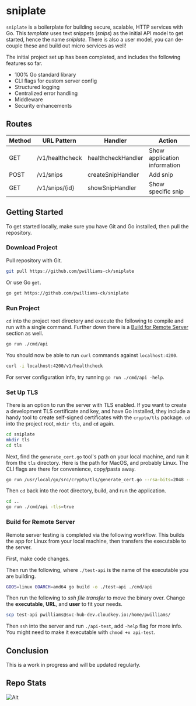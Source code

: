 # sniplate

`sniplate` is a boilerplate for building secure, scalable, HTTP services with
Go. This _template_ uses text snippets (_snips_) as the initial API model to get
started, hence the name _sniplate_. There is also a user model, you can
de-couple these and build out micro services as well!

The initial project set up has been completed, and includes the following
features so far.

- 100% Go standard library
- CLI flags for custom server config
- Structured logging
- Centralized error handling
- Middleware
- Security enhancements

## Routes

| Method | URL Pattern     | Handler            | Action                       |
| ------ | --------------- | ------------------ | ---------------------------- |
| GET    | /v1/healthcheck | healthcheckHandler | Show application information |
| POST   | /v1/snips       | createSnipHandler  | Add snip                     |
| GET    | /v1/snips/{id}  | showSnipHandler    | Show specific snip           |

## Getting Started

To get started locally, make sure you have Git and Go installed, then pull the
repository.

### Download Project

Pull repository with Git.

```bash
git pull https://github.com/pwilliams-ck/sniplate
```

Or use Go `get`.

```bash
go get https://github.com/pwilliams-ck/sniplate
```

### Run Project

`cd` into the project root directory and execute the following to compile and
run with a single command. Further down there is a
[Build for Remote Server](#build-for-remote-server) section as well.

```bash
go run ./cmd/api
```

You should now be able to run `curl` commands against `localhost:4200`.

```bash
curl -i localhost:4200/v1/healthcheck
```

For server configuration info, try running `go run ./cmd/api -help`.

### Set Up TLS

There is an option to run the server with TLS enabled. If you want to create a
development TLS certificate and key, and have Go installed, they include a handy
tool to create self-signed certificates with the `crypto/tls` package. `cd` into
the project root, `mkdir tls`, and `cd` again.

```bash
cd sniplate
mkdir tls
cd tls
```

Next, find the `generate_cert.go` tool's path on your local machine, and run it
from the `tls` directory. Here is the path for MacOS, and probably Linux. The
CLI flags are there for convenience, copy/pasta away.

```bash
go run /usr/local/go/src/crypto/tls/generate_cert.go --rsa-bits=2048 --host=localhost
```

Then `cd` back into the root directory, build, and run the application.

```bash
cd ..
go run ./cmd/api -tls=true
```

### Build for Remote Server

Remote server testing is completed via the following workflow. This builds the
app for Linux from your local machine, then transfers the executable to the
server.

First, make code changes.

Then run the following, where `./test-api` is the name of the executable you are
building.

```bash
GOOS=linux GOARCH=amd64 go build -o ./test-api ./cmd/api
```

Then run the following to _ssh file transfer_ to move the binary over. Change
the **executable**, **URL**, and **user** to fit your needs.

```bash
scp test-api pwilliams@svc-hub-dev.cloudkey.io:/home/pwilliams/
```

Then `ssh` into the server and run `./api-test`, add `-help` flag for more info.
You might need to make it executable with `chmod +x api-test`.

## Conclusion

This is a work in progress and will be updated regularly.

## Repo Stats

![Alt](https://repobeats.axiom.co/api/embed/dc98269af7e484f0897e78fc1adca4f09a810859.svg "Repobeats analytics image")

